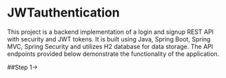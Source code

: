 # JWTauthentication
This project is a backend implementation of a login and signup REST API with security and JWT tokens. It is built using Java, Spring Boot, Spring MVC, Spring Security and utilizes H2 database for data storage. The API endpoints provided below demonstrate the functionality of the application.

##Step 1-> 
